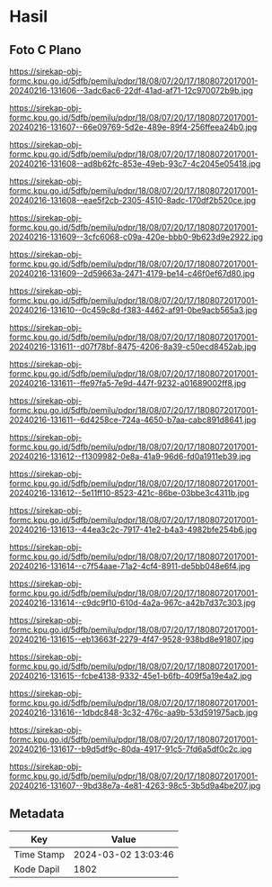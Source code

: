 # Hasil

## Foto C Plano

https://sirekap-obj-formc.kpu.go.id/5dfb/pemilu/pdpr/18/08/07/20/17/1808072017001-20240216-131606--3adc6ac6-22df-41ad-af71-12c970072b9b.jpg

https://sirekap-obj-formc.kpu.go.id/5dfb/pemilu/pdpr/18/08/07/20/17/1808072017001-20240216-131607--66e09769-5d2e-489e-89f4-256ffeea24b0.jpg

https://sirekap-obj-formc.kpu.go.id/5dfb/pemilu/pdpr/18/08/07/20/17/1808072017001-20240216-131608--ad8b62fc-853e-49eb-93c7-4c2045e05418.jpg

https://sirekap-obj-formc.kpu.go.id/5dfb/pemilu/pdpr/18/08/07/20/17/1808072017001-20240216-131608--eae5f2cb-2305-4510-8adc-170df2b520ce.jpg

https://sirekap-obj-formc.kpu.go.id/5dfb/pemilu/pdpr/18/08/07/20/17/1808072017001-20240216-131609--3cfc6068-c09a-420e-bbb0-9b623d9e2922.jpg

https://sirekap-obj-formc.kpu.go.id/5dfb/pemilu/pdpr/18/08/07/20/17/1808072017001-20240216-131609--2d59663a-2471-4179-be14-c46f0ef67d80.jpg

https://sirekap-obj-formc.kpu.go.id/5dfb/pemilu/pdpr/18/08/07/20/17/1808072017001-20240216-131610--0c459c8d-f383-4462-af91-0be9acb565a3.jpg

https://sirekap-obj-formc.kpu.go.id/5dfb/pemilu/pdpr/18/08/07/20/17/1808072017001-20240216-131611--d07f78bf-8475-4206-8a39-c50ecd8452ab.jpg

https://sirekap-obj-formc.kpu.go.id/5dfb/pemilu/pdpr/18/08/07/20/17/1808072017001-20240216-131611--ffe97fa5-7e9d-447f-9232-a01689002ff8.jpg

https://sirekap-obj-formc.kpu.go.id/5dfb/pemilu/pdpr/18/08/07/20/17/1808072017001-20240216-131611--6d4258ce-724a-4650-b7aa-cabc891d8641.jpg

https://sirekap-obj-formc.kpu.go.id/5dfb/pemilu/pdpr/18/08/07/20/17/1808072017001-20240216-131612--f1309982-0e8a-41a9-96d6-fd0a1911eb39.jpg

https://sirekap-obj-formc.kpu.go.id/5dfb/pemilu/pdpr/18/08/07/20/17/1808072017001-20240216-131612--5e11ff10-8523-421c-86be-03bbe3c4311b.jpg

https://sirekap-obj-formc.kpu.go.id/5dfb/pemilu/pdpr/18/08/07/20/17/1808072017001-20240216-131613--44ea3c2c-7917-41e2-b4a3-4982bfe254b6.jpg

https://sirekap-obj-formc.kpu.go.id/5dfb/pemilu/pdpr/18/08/07/20/17/1808072017001-20240216-131614--c7f54aae-71a2-4cf4-8911-de5bb048e6f4.jpg

https://sirekap-obj-formc.kpu.go.id/5dfb/pemilu/pdpr/18/08/07/20/17/1808072017001-20240216-131614--c9dc9f10-610d-4a2a-967c-a42b7d37c303.jpg

https://sirekap-obj-formc.kpu.go.id/5dfb/pemilu/pdpr/18/08/07/20/17/1808072017001-20240216-131615--eb13663f-2279-4f47-9528-938bd8e91807.jpg

https://sirekap-obj-formc.kpu.go.id/5dfb/pemilu/pdpr/18/08/07/20/17/1808072017001-20240216-131615--fcbe4138-9332-45e1-b6fb-409f5a19e4a2.jpg

https://sirekap-obj-formc.kpu.go.id/5dfb/pemilu/pdpr/18/08/07/20/17/1808072017001-20240216-131616--1dbdc848-3c32-476c-aa9b-53d591975acb.jpg

https://sirekap-obj-formc.kpu.go.id/5dfb/pemilu/pdpr/18/08/07/20/17/1808072017001-20240216-131617--b9d5df9c-80da-4917-91c5-7fd6a5df0c2c.jpg

https://sirekap-obj-formc.kpu.go.id/5dfb/pemilu/pdpr/18/08/07/20/17/1808072017001-20240216-131607--9bd38e7a-4e81-4263-98c5-3b5d9a4be207.jpg


## Metadata

| Key        | Value               |
| ---------- | ------------------- |
| Time Stamp | 2024-03-02 13:03:46 |
| Kode Dapil | 1802                |




